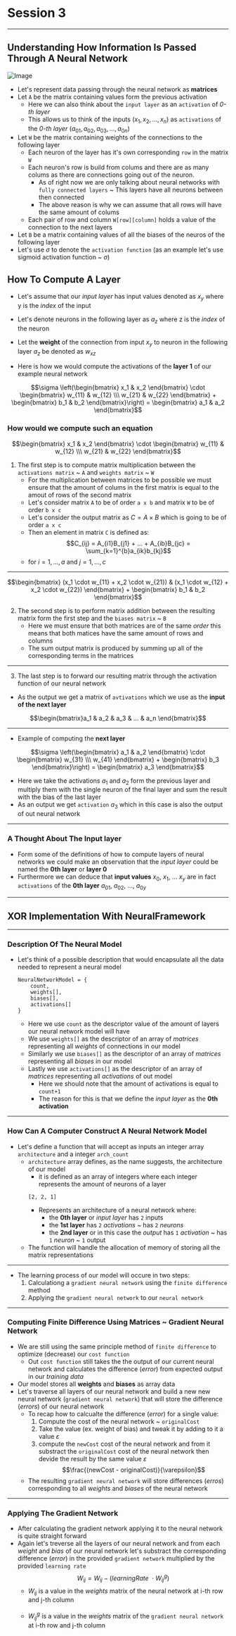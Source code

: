 
# Session 3

--- 

## Understanding How Information Is Passed Through A Neural Network

![Image](./how_neural_networks_work.png)

* Let's represent data passing through the neural network as **matrices**
 * Let `A` be the matrix containing values form the previous activation
    * Here we can also think about the `input layer` as an `activation` of *0-th layer* 
    * This allows us to think of the inputs ($x_1, x_2, ..., x_n$) as `activations` of the *0-th layer* ($a_{01}, a_{02}, a_{03}, ..., a_{0n}$) 
 * Let `W` be the matrix containing weights of the connections to the following layer 
    * Each neuron of the layer has it's own corresponding `row` in the matrix `W`
    * Each neuron's row is build from colums and there are as many colums as there are connections going out of the neuron.
        * As of right now we are only talking about neural networks with `fully connected layers` ~ This layers have all neurons between then connected
        * The above reason is why we can assume that all rows will have the same amount of colums
    * Each pair of row and column `W[row][column]` holds a value of the connection to the next layers
* Let `B` be a matrix containing values of all the biases of the neuros of the following layer 
* Let's use $\sigma$ to denote the `activation function` (as an example let's use sigmoid activation function ~ $\sigma$)

## How To Compute A Layer

* Let's assume that our *input layer* has input values denoted as $x_y$ where y is the *index* of the input 
* Let's denote neurons in the following layer as $a_z$ where z is the *index* of the neuron 
* Let the **weight** of the connection from input $x_y$ to neuron in the following layer $a_z$ be denoted as $w_{xz}$  

* Here is how we would compute the activations of the **layer 1** of our example neural network

$$\sigma \left(\begin{bmatrix} x_1 & x_2 \end{bmatrix} \cdot \begin{bmatrix} w_{11} & w_{12} \\\ w_{21} & w_{22} \end{bmatrix} + \begin{bmatrix} b_1 & b_2 \end{bmatrix}\right) = \begin{bmatrix} a_1 & a_2 \end{bmatrix}$$

### How would we compute such an equation
$$\begin{bmatrix} x_1 & x_2 \end{bmatrix} \cdot \begin{bmatrix} w_{11} & w_{12} \\\ w_{21} & w_{22} \end{bmatrix}$$
1. The first step is to compute matrix multiplication between the `activations matrix` ~ `A` and `weights matrix` ~ `W`
    * For the multiplication between matrices to be possible we must ensure that the amount of colums in the first matrix is equal to the amout of rows of the second matrix
    * Let's consider matrix `A` to be of order `a x b` and matrix `W` to be of order `b x c`
    * Let's consider the output matrix as $C = A \times B$ which is going to be of order `a x c`
    * Then an element in matrix `C` is defined as:
    $$C_{ij} = A_{i1}B_{j1} + ... + A_{ib}B_{jc} = \sum_{k=1}^{b}a_{ik}b_{kj}$$
    * for $i=1, ..., a$ and $j=1, ..., c$
---
$$\begin{bmatrix} (x_1 \cdot w_{11} + x_2 \cdot w_{21}) & (x_1 \cdot w_{12} + x_2 \cdot w_{22}) \end{bmatrix} + \begin{bmatrix} b_1 & b_2 \end{bmatrix}$$

2. The second step is to perform matrix addition between the resulting matrix form the first step and the `biases matrix` ~ `B`
    * Here we must ensure that both matrices are of the same *order* this means that both matices have the same amount of rows and columns
    * The sum output matrix is produced by summing up all of the corresponding terms in the matrices
---

3. The last step is to forward our resulting matrix through the activation function of our neural network
* As the output we get a matrix of `avtivations` which we use as the **input of the next layer**

$$\begin{bmatrix}a_1 & a_2 & a_3 & ... & a_n \end{bmatrix}$$

---

* Example of computing the **next layer**

$$\sigma \left(\begin{bmatrix} a_1 & a_2 \end{bmatrix} \cdot \begin{bmatrix} w_{31} \\\ w_{41} \end{bmatrix} + \begin{bmatrix} b_3 \end{bmatrix}\right) = \begin{bmatrix} a_3 \end{bmatrix}$$

* Here we take the activations $a_1$ and $a_2$ form the previous layer and multiply them with the single neuron of the final layer and sum the result with the bias of the last layer 
* As an output we get `activation` $a_3$ which in this case is also the output of out neural network
---

### A Thought About The Input layer
* Form some of the definitions of how to compute layers of neural networks we could make an observation that the *input layer* could be named the **0th layer** or **layer 0** 
* Furthermore we can deduce that **input values** $x_0$, $x_1$, ... $x_y$ are in fact `activations` of the **0th layer** $a_{01}$, $a_{02}$, ..., $a_{0y}$

---

## XOR Implementation With NeuralFramework

---

### Description Of The Neural Model
* Let's think of a possible description that would encapsulate all the data needed to represent a neural model
    ```
    NeuralNetworkModel = {
        count,
        weights[],
        biases[],
        activations[]
    }
    ```
    * Here we use `count` as the descriptor value of the amount of layers our neural network model will have 
    * We use `weights[]` as the descriptor of an array of *matrices* representing all *weights* of connections in our model
    * Similarly we use `biases[]` as the descriptor of an array of *matrices* representing all *biases* in our model
    * Lastly we use `activations[]` as the descriptor of an array of *matrices* representing all *activations* of out model
        * Here we should note that the amount of activations is equal to `count+1`
        * The reason for this is that we define the *input layer* as the **0th activation**  

---

### How Can A Computer Construct A Neural Network Model
* Let's define a function that will accept as inputs an integer array `architecture` and a integer `arch_count` 
    * `architecture` array defines, as the name suggests, the architecture of our model 
        * it is defined as an array of integers where each integer represents the amount of neurons of a layer
        ```
        [2, 2, 1]
        ```
        * Represents an architecture of a neural network where:
            * the **0th layer** or *input layer* has `2` inputs
            * the **1st layer** has `2` *activations* ~ has `2` *neurons* 
            * the **2nd layer** or in this case the *output* has `1` *activation* ~ has `1` *neuron* ~ `1` output 
    * The function will handle the allocation of memory of storing all the matrix representations 

---

* The learning process of our model will occure in two steps:
    1. Calculationg a `gradient neural network` using the `finite difference` method 
    2. Applying the `gradient neural network` to our `neural network`

---

### Computing Finite Difference Using Matrices ~ Gradient Neural Network

* We are still using the same principle method of `finite difference` to optimize (decrease) our `cost function`  
    * Out `cost function` still takes the the output of our current neural network and calculates the difference (*error*) from expected output in our *training data*
* Our model stores all **weights** and **biases** as array data 
* Let's traverse all layers of our neural network and build a new new neural network (`gradient neural network`) that will store the difference (*errors*) of our neural network 
    * To recap how to calcualte the difference (*error*) for a single value:
        1. Compute the cost of the neural network ~ `originalCost`
        2. Take the value (ex. weight of bias) and tweak it by adding to it a value $\varepsilon$
        3. compute the `newCost` cost of the neural network and from it substract the `originalCost` cost of the neural network then devide the result by the same value $\varepsilon$
        $$\frac{(newCost - originalCost)}{\varepsilon}$$
    * The resulting `gradient neural network` will store differences (*erros*) corresponding to all *weights* and *biases* of the neural network

---

### Applying The Gradient Network 
* After calculating the gradient network applying it to the neural network is quite straight forward
* Again let's treverse all the layers of our neural network and from each *weight* and *bias* of our neural network let's substract the corresponding difference (*error*) in the provided `gradient network` multiplied by the provided `learning rate`
    $$W_{ij} = W_{ij} - (learningRate \ \cdot W^g_{ij})$$
    * $W_{ij}$ is a value in the *weights* matrix of the neural network at i-th row and j-th column
    <br></br>
    * $W^g_{ij}$ is a value in the *weights* matrix of the `gradient neural network` at i-th row and j-th column
 
